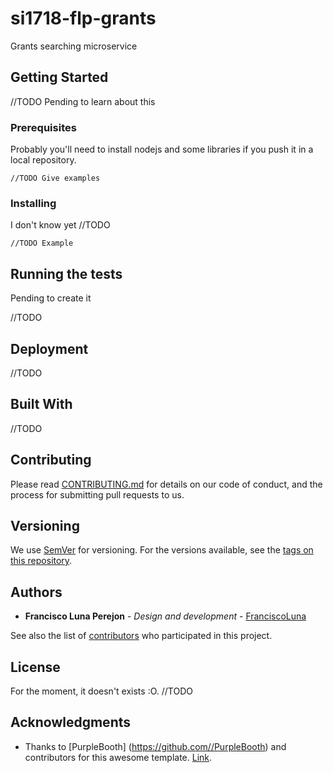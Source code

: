 # si1718-flp-grants

Grants searching microservice 

## Getting Started

//TODO
Pending to learn about this

### Prerequisites

Probably you'll need to install nodejs and some libraries if you push it in a local repository.

```
//TODO Give examples
```

### Installing

I don't know yet
//TODO 

```
//TODO Example
```

## Running the tests

Pending to create it

//TODO 

## Deployment

//TODO

## Built With

//TODO

## Contributing

Please read [CONTRIBUTING.md](https://gist.github.com/PurpleBooth/b24679402957c63ec426) for details on our code of conduct, and the process for submitting pull requests to us.

## Versioning

We use [SemVer](http://semver.org/) for versioning. For the versions available, see the [tags on this repository](https://github.com/your/project/tags). 

## Authors

* **Francisco Luna Perejon** - *Design and development* - [FranciscoLuna](https://github.com//FranciscoLuna)

See also the list of [contributors](https://github.com/si1718/si1718-flp-grants/contributors) who participated in this project.

## License

For the moment, it doesn't exists :O.
//TODO

## Acknowledgments

* Thanks to [PurpleBooth] (https://github.com//PurpleBooth) and contributors for this awesome template. [Link](https://gist.github.com/PurpleBooth/109311bb0361f32d87a2#file-readme-template-md).
